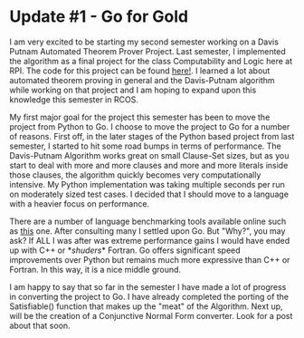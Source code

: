 # Update #1 - Go for Gold
I am very excited to be starting my second semester working on a Davis Putnam Automated Theorem Prover Project. Last semester, I implemented the algorithm as a final project for the class Computability and Logic here at RPI. The code for this project can be found [here!](https://github.com/astonshane/davisputnam). I learned a lot about automated theorem proving in general and the Davis-Putnam algorithm while working on that project and I am hoping to expand upon this knowledge this semester in RCOS.

My first major goal for the project this semester has been to move the project from Python to Go. I choose to move the project to Go for a number of reasons. First off, in the later stages of the Python based project from last semester, I started to hit some road bumps in terms of performance. The Davis-Putnam Algorithm works great on small Clause-Set sizes, but as you start to deal with more and more clauses and more and more literals inside those clauses, the algorithm quickly becomes very computationally intensive. My Python implementation was taking multiple seconds per run on moderately sized test cases. I decided that I should move to a language with a heavier focus on performance.

There are a number of language benchmarking tools available online such as [this](http://benchmarksgame.alioth.debian.org/u32/performance.php?test=nbody) one. After consulting many I settled upon Go. But "Why?", you may ask? If ALL I was after was extreme performance gains I would have ended up with C++ or \**shuders*\* Fortran. Go offers significant speed improvements over Python but remains much more expressive than C++ or Fortran. In this way, it is a nice middle ground.

I am happy to say that so far in the semester I have made a lot of progress in converting the project to Go. I have already completed the porting of the Satisfiable() function that makes up the "meat" of the Algorithm. Next up, will be the creation of a Conjunctive Normal Form converter. Look for a post about that soon.
